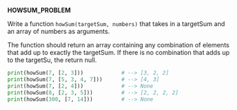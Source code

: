**HOWSUM_PROBLEM**

Write a function `howSum(targetSum, numbers)` that takes in a targetSum and an array of numbers as arguments.

The function should return an array containing any combination of elements that add up to exactly the targetSum. If there is no combination that adds up to the targetSu, the return null.

```py
print(howSum(7, [2, 3]))            # --> [3, 2, 2]
print(howSum(7, [5, 3, 4, 7]))      # --> [4, 3]
print(howSum(7, [2, 4]))            # --> None
print(howSum(8, [2, 3, 5]))         # --> [2, 2, 2, 2]
print(howSum(300, [7, 14]))         # --> None
```